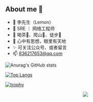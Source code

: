 About me 🍑
---

- 🔭  李先生（Lemon）
- 🌱  SRE ｜ 网络工程师
- 👯  喝茶🍵、爬山🧗、徒步🏃
- 💬  心中有思想，眼里有天地
- ✨  可关注公众号、或者留言
- 📫  836217653@qq.com



![Anurag's GitHub stats](https://github-readme-stats.vercel.app/api?username=Lemon-le&show_icons=true&theme=neon)

[![Top Langs](https://github-readme-stats.vercel.app/api/top-langs/?username=Lemon-le&layout=compact)](https://github.com/anuraghazra/github-readme-stats)


[![trophy](https://github-profile-trophy.vercel.app/?username=Lemon-le)](https://github.com/ryo-ma/github-profile-trophy)


<div align="center"> <img src="https://visitor-badge.glitch.me/badge?page_id=Lemon-le" /> </div>
